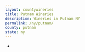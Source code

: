 ```yaml
---
layout: countywineries
title: Putnam Wineries
description: Wineries in Putnam NY
permalink: /ny/putnam/
county: putnam
state: ny
---
```

-
